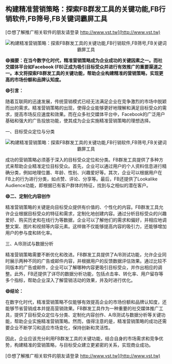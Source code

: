 ## **构建精准营销策略：探索FB群发工具的关键功能,FB行销软件,FB筛号,FB关键词霸屏工具**

[😍想了解推广相关软件的朋友请登录 http://www.vst.tw](http://www.vst.tw)

 <center><img src="https://vst.tw/MP4/tuiguang/png/0.png" alt="构建精准营销策略：探索FB群发工具的关键功能,FB行销软件,FB筛号,FB关键词霸屏工具"></center>

**😄摘要：在当今数字化时代，精准营销策略成为企业成功的关键因素之一。而社交媒体平台如Facebook (FB)正成为吸引目标受众并进行有效推广的重要渠道之一。本文将探索FB群发工具的关键功能，帮助企业构建精准的营销策略，实现更高的市场份额和品牌认知度。**

**😄引言：**

随着互联网的迅速发展，传统营销模式已经无法满足企业在竞争激烈的市场中脱颖而出的需求。精准营销策略的出现，使得企业能够更好地理解和满足目标受众的需求，提高市场反应速度和效果。而在众多社交媒体平台中，Facebook的广泛用户基础和强大的广告投放功能，使其成为企业实施精准营销策略的理想选择。

一、目标受众定位与分类

 <center><img src="https://vst.tw/MP4/tuiguang/png/6.png" alt="构建精准营销策略：探索FB群发工具的关键功能,FB行销软件,FB筛号,FB关键词霸屏工具"></center>

成功的营销策略必须基于深入的目标受众定位和分类。FB群发工具提供了多种方式来帮助企业精准定位目标受众。首先，企业可以通过用户的个人资料信息进行精确分类，例如地理位置、年龄、性别、兴趣爱好等。其次，企业可以根据用户在FB上的行为进行分类，如点赞、评论、分享等。最后，FB还提供了Lookalike Audience功能，即根据已有客户群体的特征，找到与之相似的潜在客户。

**😄二、定制化内容创作**

精准营销策略的关键是向目标受众提供有价值的、个性化的内容。FB群发工具允许企业根据目标受众的特征和需求，定制化地创建内容。通过分析目标受众的兴趣爱好、购买历史和在线行为等数据，企业可以了解他们的需求和偏好，并相应地调整文案、图片和视频等内容元素。这样做不仅能够提高内容的吸引力，还能够增加用户的参与度和转化率。

三、A/B测试与数据分析

精准营销策略需要不断优化和改进。FB群发工具提供了A/B测试功能，允许企业同时展示两种不同的广告或邮件内容，并根据用户的反馈数据评估效果。通过比较不同版本的广告或邮件，企业可以了解哪种内容更吸引目标受众，并作出相应的调整。此外，FB还提供了详尽的数据分析功能，包括点击率、转化率、用户留存等多个指标，帮助企业深入了解营销活动的效果，并及时进行优化。

**😄结论：**

在数字化时代，精准营销策略不仅能够有效提高企业的市场份额和品牌认知度，还能够节省营销成本并提高营销效果。FB群发工具作为一种重要的社交媒体推广工具，提供了目标受众定位与分类、定制化内容创作、A/B测试与数据分析等关键功能，帮助企业实施精准营销策略。然而，值得注意的是，精准营销策略的成功还需要企业不断学习和适应市场变化，保持创新和灵活性。

因此，企业应该充分利用FB群发工具的关键功能，结合自身的市场需求和竞争优势，构建精准的营销策略，与目标受众建立更紧密的关系，实现商业成功。

[😍想了解推广相关软件的朋友请登录 http://www.vst.tw](http://www.vst.tw)



